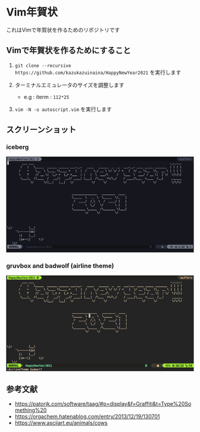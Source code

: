 # Vim年賀状

これはVimで年賀状を作るためのリポジトリです

## Vimで年賀状を作るためにすること

1. `git clone --recursive https://github.com/kazukazuinaina/HappyNewYear2021` を実行します

2. ターミナルエミュレータのサイズを調整します 
    - e.g : iterm : `112*25`

3. `vim -N -u autoscript.vim` を実行します

## スクリーンショット

### iceberg

![iceberg](./screenshot/iceberg.png)

### gruvbox and badwolf (airline theme)

![gruvbox](./screenshot/gruvbox.png)

## 参考文献

- https://patorjk.com/software/taag/#p=display&f=Graffiti&t=Type%20Something%20
- https://orgachem.hatenablog.com/entry/2013/12/19/130701
- https://www.asciiart.eu/animals/cows
